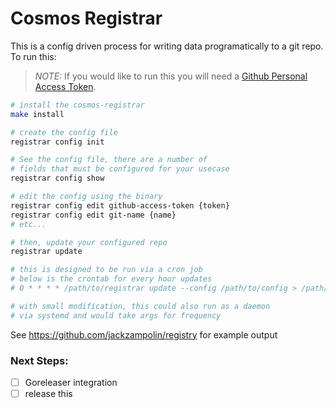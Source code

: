 # Cosmos Registrar

This is a config driven process for writing data programatically to a git repo. To run this:

> *NOTE:* If you would like to run this you will need a [Github Personal Access Token](https://docs.github.com/en/free-pro-team@latest/github/authenticating-to-github/creating-a-personal-access-token).


```bash
# install the cosmos-registrar
make install

# create the config file
registrar config init

# See the config file, there are a number of 
# fields that must be configured for your usecase
registrar config show

# edit the config using the binary
registrar config edit github-access-token {token}
registrar config edit git-name {name}
# etc...

# then, update your configured repo
registrar update

# this is designed to be run via a cron job
# below is the crontab for every hour updates
# 0 * * * * /path/to/registrar update --config /path/to/config > /path/to/update.log

# with small modification, this could also run as a daemon 
# via systemd and would take args for frequency
```

See https://github.com/jackzampolin/registry for example output

### Next Steps:
- [ ] Goreleaser integration
- [ ] release this